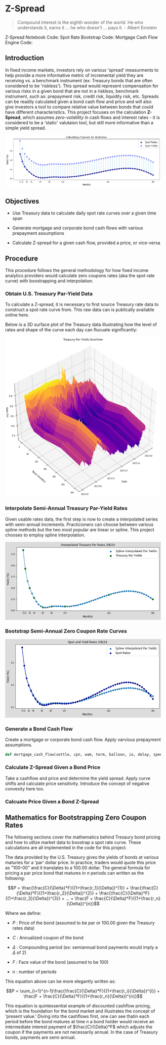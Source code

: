 

# Z-Spread 
> Compound interest is the eighth wonder of the world. He who understands it, earns it ... he who doesn't ... pays it. - Albert Einstein

Z-Spread Notebook Code:
Spot Rate Bootstrap Code:
Mortgage Cash Flow Engine Code:


## Introduction

In fixed income markets, investors rely on various 'spread' measurments to help provide a more informative metric of incremental yield they are receiving vs. a benchmark instrument (ex: Treasury bonds that are often considered to be 'riskless'). This spread would represent compensation for various risks in a given bond that are not in a riskless, benchmark instrument, such as: prepayment risk, credit risk, liquidity risk, etc. Spreads can be readily calculated given a bond cash flow and price and will also give investors a tool to compare relative value between bonds that could have different characteristics. This project focuses on the calculation **Z-Spread**, which assumes *zero-volatility* in cash flows and interest rates - it is considered to be a 'static' valutaion tool, but still more informative than a simple yield spread.

![Image](https://github.com/wrcarpenter/Z-Spread/blob/main/Images/zspread-illustration.png)


## Objectives
- Use Treasury data to calculate daily spot rate curves over a given time span 

- Generate mortgage and corporate bond cash flows with various prepayment assumptions

- Calculate Z-spread for a given cash flow, provided a price, or vice-versa

## Procedure
This procedure follows the general methodology for how fixed income analytics providers would calculate zero coupons rates (aka the spot rate curve) with boostrapping and interpolation. 

### Obtain U.S. Treasury Par-Yield Data
To calculate a Z-spread, it is necessary to first source Treasury rate data to construct a spot rate curve from. This raw data can is publically available online here. 

Below is a 3D surface plot of the Treasury data illustrating how the level of rates and shape of the curve each day can flucuate significantly:

![Image](https://github.com/wrcarpenter/Z-Spread/blob/main/Images/Treasury-Rates-Surface.png)

### Interpolate Semi-Annual Treasury Par-Yield Rates

Given usable rates data, the first step is now to create a interpolated series with semi-annual increments. Practicioners can choose between various spline methods but the two most popular are linear or spline. This project chooses to employ spline interpolation. 

![Image](https://github.com/wrcarpenter/Z-Spread/blob/main/Images/Interpolated-Treasury-Curve.png)

### Bootstrap Semi-Annual Zero Coupon Rate Curves

![Image](https://github.com/wrcarpenter/Z-Spread/blob/main/Images/Spot-Curve.png)

### Generate a Bond Cash Flow 

Create a mortgage or corporate bond cash flow. Apply varvious prepayment assumptions. 

```Python
def mortgage_cash_flow(settle, cpn, wam, term, balloon, io, delay, speed, prepay_type, bal)
```


### Calculate Z-Spread Given a Bond Price

Take a cashflow and price and determine the yield spread. Apply curve shifts and calculate price sensitivity. Introduce the concept of negative convexity here too. 

### Calcuate Price Given a Bond Z-Spread
 
## Mathematics for Bootstrapping Zero Coupon Rates

The following sections cover the mathematics behind Tresaury bond pricing and how to utlize market data to boostrap a spot rate curve. These calculations are all implemented in the code for this project.

The data provided by the U.S. Treasury gives the yields of bonds at various maturies for a 'par' dollar price. In practice, traders would quote this price as "100-00" and it translates to a 100.00 dollar. The general formula for pricing a par price bond that matures in $n$ periods can written as the following:

```math
P = \frac{\frac{C}{\Delta}*F}{(1+\frac{r_1}{\Delta})^{1}} + \frac{\frac{C}{\Delta}*F}{(1+\frac{r_2}{\Delta})^{2}} + \frac{\frac{C}{\Delta}*F}{(1+\frac{r_3}{\Delta})^{3}} + ... +  \frac{F + \frac{C}{\Delta}*F}{(1+\frac{r_n}{\Delta})^{n}}
```
Where we define:

* $P$ : Price of the bond (assumed to be par or 100.00 given the Treasury rates data)

* $C$ : Annualized coupon of the bond

* $\Delta$ : Compounding period (ex: semiannual bond payments would imply a $\Delta$ of 2)

* $F$ : Face value of the bond (assumed to be 100)

* $n$ : number of periods 

This equation above can be more elegantly written as:

```math
P = \sum_{i=1}^{n-1}\frac{\frac{C}{\Delta}*F}{(1+\frac{r_i}{\Delta})^{i}} +  \frac{F + \frac{C}{\Delta}*F}{(1+\frac{r_n}{\Delta})^{n}}
```
This equation is quintessential example of discounted cashflow pricing, which is the foundation for the bond market and illustrates the concept of 'present value.' Diving into the cashflows first, one can see thatin each period before the bond matures at time $n$ a bond holder would receive an intermediate interest payment of $\frac{C}{\Delta}*F$ which adjusts the coupon if the payments are not necessarily annual. In the case of Treasury bonds, payments are semi-annual.





